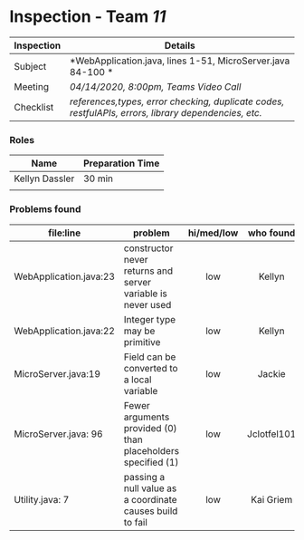 # Inspection - Team *11* 
 
| Inspection | Details |
| ----- | ----- |
| Subject | *WebApplication.java, lines 1-51, MicroServer.java 84-100 * |
| Meeting | *04/14/2020, 8:00pm, Teams Video Call* |
| Checklist | *references,types, error checking, duplicate codes, restfulAPIs, errors, library dependencies, etc.* |

### Roles

| Name | Preparation Time |
| ---- | ---- |
| Kellyn Dassler  | 30 min |
|  |  |

### Problems found

| file:line | problem | hi/med/low | who found | github#  |
| --- | --- | :---: | :---: | --- |
| WebApplication.java:23 | constructor never returns and server variable is never used | low | Kellyn | ## |
| WebApplication.java:22 | Integer type may be primitive | low | Kellyn | ## |
| MicroServer.java:19 | Field can be converted to a local variable | low | Jackie | |
| MicroServer.java: 96 | Fewer arguments provided (0) than placeholders specified (1) | low | Jclotfel101 | |
| Utility.java: 7 | passing a null value as a coordinate causes build to fail | low  | Kai Griem  | kgriem  |



